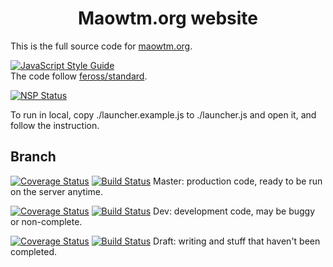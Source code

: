 <h1 align="center">Maowtm.org website</h1>

This is the full source code for [maowtm.org](https://maowtm.org).

[![JavaScript Style Guide](https://cdn.rawgit.com/feross/standard/master/badge.svg)](https://github.com/feross/standard)
<br />
The code follow <a href="https://github.com/feross/standard">feross/standard</a>.

[![NSP Status](https://nodesecurity.io/orgs/maowtmorg/projects/c750c1c8-a57a-4dfb-a8f4-f2190a6ea3ca/badge)](https://nodesecurity.io/orgs/maowtmorg/projects/c750c1c8-a57a-4dfb-a8f4-f2190a6ea3ca)

To run in local, copy ./launcher.example.js to ./launcher.js and open it, and follow the instruction.

## Branch

[![Coverage Status](https://coveralls.io/repos/github/micromaomao/maowtm.org/badge.svg?branch=master)](https://coveralls.io/github/micromaomao/maowtm.org?branch=master)
[![Build Status](https://travis-ci.org/micromaomao/maowtm.org.svg?branch=master)](https://travis-ci.org/micromaomao/maowtm.org)
Master:
production code, ready to be run on the server anytime.

[![Coverage Status](https://coveralls.io/repos/github/micromaomao/maowtm.org/badge.svg?branch=dev)](https://coveralls.io/github/micromaomao/maowtm.org?branch=dev)
[![Build Status](https://travis-ci.org/micromaomao/maowtm.org.svg?branch=dev)](https://travis-ci.org/micromaomao/maowtm.org)
Dev:
development code, may be buggy or non-complete.

[![Coverage Status](https://coveralls.io/repos/github/micromaomao/maowtm.org/badge.svg?branch=draft)](https://coveralls.io/github/micromaomao/maowtm.org?branch=draft)
[![Build Status](https://travis-ci.org/micromaomao/maowtm.org.svg?branch=draft)](https://travis-ci.org/micromaomao/maowtm.org)
Draft:
writing and stuff that haven't been completed.
